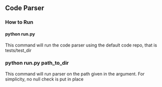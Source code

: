 ## Code Parser

### How to Run

#### python run.py

This command will run the code parser using the default code repo, that is tests/test_dir

### python run.py path_to_dir

This command will run parser on the path given in the argument. For simplicity, no null check is put in place